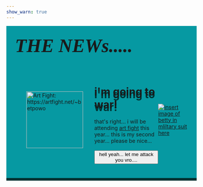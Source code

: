 ```yaml
---
show_warn: true
---
```

<div class="board" style="
    width: fit-content;
    height: fit-content;
    background-color: #0699a2;
    box-shadow: 0px 7px 0px #033;
    padding: 0;
">
<div>
<p style="
max-width: 100%;
text-align: left;
background-color: var(--col-bright);
color: var(--col-dark);
border-radius: 20px 20px 0px 0px;
padding: 23px;
font-family: 'Impact';
font-size: 50px;
margin: 0px;
">
<i><b>THE NEWs.....</b></i>
</p>
</div>
<br>
<br>
<div style="
    display: flex;
    justify-content: center;
    align-items: center;
    padding: 23px;
    padding-top: 0px;
    margin-top: -20px;
">
<a href="https://artfight.net/~betpowo" target="_blank">
    <img class="blehh" src="/images/socials/art.png" alt="Art Fight: https://artfight.net/~betpowo" title="Art Fight" width="150" style="margin: 4px; margin-left: 30px; margin-right: 30px">
</a>
<div style="max-width: 555px; text-align: left">

<h1 style="text-shadow: 0px 7px 0px #033;">i'm going to war!</h1>

that's right... i will be attending <a href="https://artfight.net" target="_blank">art fight</a> this year...
this is my second year... please be nice...
<br><br>
<a href="https://artfight.net/~betpowo" target="_blank">
<button style="margin: 0px">hell yeah... let me attack you vro....</button>
</a>
</div>
<a href="/characters/betty" target="_blank">
    <img src="/images/military.png" alt="insert image of betty in mliltary suit here" />
</a>

</div>
</div>
<br>